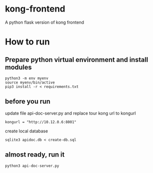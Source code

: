 # kong-frontend
A python flask version of kong frontend

# How to run

## Prepare python virtual environment and install modules

    python3 -m env myenv
    source myenv/bin/active
    pip3 install -r < requirements.txt
  
## before you run

update file api-doc-server.py and replace tour kong url to kongurl

    kongurl = "http://10.12.0.6:8001"
  
create local database
  
    sqlite3 apidoc.db < create-db.sql
  
## almost ready, run it

    python3 api-doc-server.py

